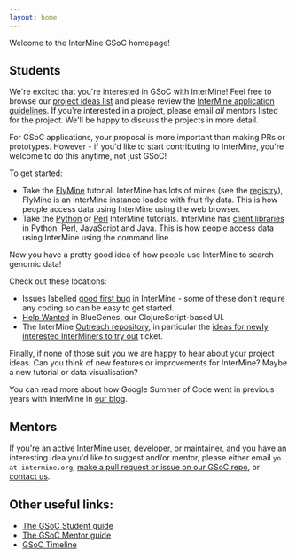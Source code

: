 ```yaml
---
layout: home
---
```


Welcome to the InterMine GSoC homepage!

## Students

We're excited that you're interested in GSoC with InterMine! Feel free to browse our [project ideas list](project-ideas/2018/) and please review the [InterMine application guidelines](guidance/students-applying/). If you're interested in a project, please email _all_ mentors listed for the project. We'll be happy to discuss the projects in more detail. 

For GSoC applications, your proposal is more important than making PRs or prototypes. However - if you'd like to start contributing to InterMine, you're welcome to do this anytime, not just GSoC! 

To get started:

- Take the [FlyMine](https://flymine.readthedocs.io/en/latest/) tutorial. InterMine has lots of mines (see the [registry](http://registry.intermine.org/)), FlyMine is an InterMine instance loaded with fruit fly data. This is how people access data using InterMine using the web browser.
- Take the [Python](https://github.com/intermine/intermine-ws-python-docs/) or [Perl](https://metacpan.org/pod/distribution/Webservice-InterMine/lib/Webservice/InterMine/Cookbook.pod) InterMine tutorials. InterMine has [client libraries](https://intermine.readthedocs.io/en/latest/web-services/) in Python, Perl, JavaScript and Java. This is how people access data using InterMine using the command line. 

Now you have a pretty good idea of how people use InterMine to search genomic data!

Check out these locations:

- Issues labelled [good first bug](https://github.com/intermine/intermine/labels/good%20first%20bug) in InterMine - some of these don't require any coding so can be easy to get started.
- [Help Wanted](https://github.com/intermine/bluegenes/labels/Help%20Wanted) in BlueGenes, our ClojureScript-based UI.
- The InterMine [Outreach repository](https://github.com/intermine/outreach/issues/), in particular the [ideas for newly interested InterMiners to try out](https://github.com/intermine/outreach/issues/12) ticket. 

Finally, if none of those suit you we are happy to hear about your project ideas. Can you think of new features or improvements for InterMine? Maybe a new tutorial or data visualisation?

You can read more about how Google Summer of Code went in previous years with InterMine in [our blog](https://intermineorg.wordpress.com/tag/gsoc/).


## Mentors

If you're an active InterMine user, developer, or maintainer, and you have an interesting idea you'd like to suggest and/or mentor, please either email `yo at intermine.org`, [make a pull request or issue on our GSoC repo](https://github.com/intermine/gsoc), or [contact us](http://intermine.readthedocs.io/en/latest/about/contact-us/).  

## Other useful links:

- [The GSoC Student guide](https://google.github.io/gsocguides/student/)
- [The GSoC Mentor guide](https://google.github.io/gsocguides/mentor/)
- [GSoC Timeline](https://developers.google.com/open-source/gsoc/timeline)
